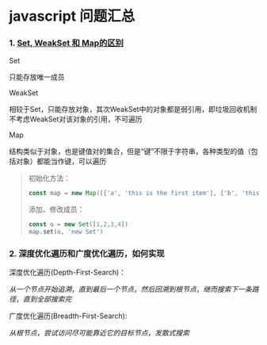 # javascript 问题汇总

###  1. [Set, WeakSet 和 Map的区别](https://es6.ruanyifeng.com/#docs/set-map)

Set

只能存放唯一成员

WeakSet

相较于Set，只能存放对象，其次WeakSet中的对象都是弱引用，即垃圾回收机制不考虑WeakSet对该对象的引用，不可遍历

Map

结构类似于对象，也是键值对的集合，但是“键”不限于字符串，各种类型的值（包括对象）都能当作键，可以遍历

> 初始化方法： 
>
> ```javascript
> const map = new Map([['a', 'this is the first item'], ['b', 'this is the second item']])
> ```
>
> 添加、修改成员：
>
> ```javascript
> const o = new Set([1,2,3,4])
> map.set(o, 'new Set')
> ```



###  2. 深度优化遍历和广度优化遍历，如何实现

深度优化遍历(Depth-First-Search)：

$从一个节点开始追溯，直到最后一个节点，然后回溯到根节点，继而搜索下一条路径，直到全部搜索完$

广度优化遍历(Breadth-First-Search):

$从根节点，尝试访问尽可能靠近它的目标节点，发散式搜索$